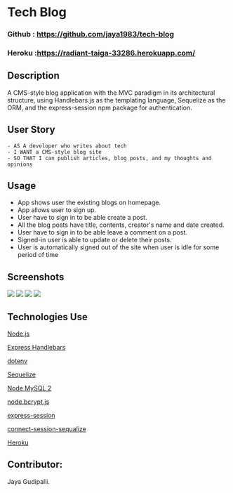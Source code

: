 # Tech Blog


### Github : https://github.com/jaya1983/tech-blog
### Heroku :https://radiant-taiga-33286.herokuapp.com/
## Description
A CMS-style blog application with the MVC paradigm in its architectural structure, using Handlebars.js as the templating language, Sequelize as the ORM, and the express-session npm package for authentication.


## User Story
```
- AS A developer who writes about tech
- I WANT a CMS-style blog site
- SO THAT I can publish articles, blog posts, and my thoughts and opinions
```

## Usage
- App shows user the existing blogs on homepage.
- App allows user to sign up.
- User have to sign in to be able create a post.
- All the blog posts have title, contents, creator's name and date created.
- User have to sign in to be able leave a comment on a post.
- Signed-in user is able to update or delete their posts.
- User is automatically signed out of the site when user is idle for some period of time


## Screenshots
![](public/assets/homepage.png)
![](public/assets/login.png)
![](public/assets/edit.png)
![](public/assets/comment.png)


## Technologies Use
<p><a href="https://nodejs.org/">Node.js</a></p>
<p><a href="https://www.npmjs.com/package/express-handlebars">Express Handlebars</a></p>
<p><a href="https://www.npmjs.com/package/dotenv">dotenv</a></p>
<p><a href="https://www.npmjs.com/package/sequelize">Sequelize</a></p>
<p><a href="https://www.npmjs.com/package/mysql2">Node MySQL 2</a></p>
<p><a href="https://www.npmjs.com/package/bcrypt">node.bcrypt.js</a></p>
<p><a href="https://www.npmjs.com/package/express-session">express-session</a></p>
<p><a href="https://www.npmjs.com/package/connect-session-sequelize">connect-session-sequalize</a></p>
<p><a href="https://www.heroku.com/">Heroku</a></p>


## Contributor:
Jaya Gudipalli.